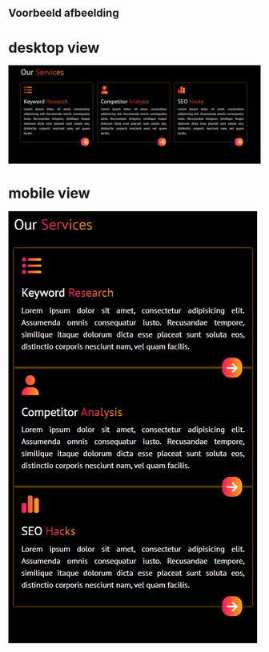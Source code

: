 ## Voorbeeld afbeelding
# desktop view
![voorbeeld afbeelding](images/mockup.png)

# mobile view
![voorbeeld afbeelding](images/mockupMobile.png)